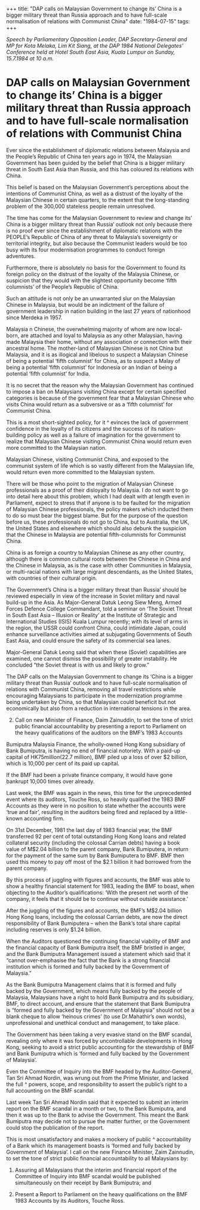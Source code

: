 +++ 
title: "DAP calls on Malaysian Government to change its’ China is a bigger military threat than Russia approach and to have full-scale normalisation of relations with Communist China"
date: "1984-07-15"
tags:
+++

_Speech by Parliamentary Opposition Leader, DAP Secretary-General and MP for Kota Melaka, Lim Kit Siang, at the DAP 1984 National Delegates’ Conference held at Hotel South East Asia, Kuala Lumpur on Sunday, 15.7.1984 at 10 a.m._

# DAP calls on Malaysian Government to change its’ China is a bigger military threat than Russia approach and to have full-scale normalisation of relations with Communist China

Ever since the establishment of diplomatic relations between Malaysia and the People’s Republic of China ten years ago in 1974, the Malaysian Government has been guided by the belief that China is a bigger military threat in South East Asia than Russia, and this has coloured its relations with China.</u>

This belief is based on the Malaysian Government’s perceptions about the intentions of Communist China, as well as a distrust of the loyalty of the Malaysian Chinese in certain quarters, to the extent that the long-standing problem of the 300,000 stateless people remain unresolved. 

The time has come for the Malaysian Government to review and change its’ China is a bigger military threat than Russia’ outlook not only because there is no proof ever since the establishment of diplomatic relations with the PEOPLE’s Republic of China of any threat to Malaysia’s sovereignty or territorial integrity, but also because the Communist leaders would be too busy with its four modernisation programmes to conduct foreign adventures.

Furthermore, there is absolutely no basis for the Government to found its foreign policy on the distrust of the loyalty of the Malaysia Chinese, or suspicion that they would with the slightest opportunity become ‘fifth columnists’ of the People’s Republic of China.

Such an attitude is not only be an unwarranted slur on the Malaysian Chinese in Malaysia, but would be an indictment of the failure of government leadership in nation building in the last 27 years of nationhood since Merdeka in 1957.

Malaysia n Chinese, the overwhelming majority of whom are now local-born, are attached and loyal to Malaysia as any other Malaysian, having made Malaysia their home, without any association or connection with their ancestral home. The mother-land of Malaysian Chinese is not China but Malaysia, and it is as illogical and libelous to suspect a Malaysian Chinese of being a potential ‘fifth columnist’ for China, as to suspect a Malay of being a potential ‘fifth columnist’ for Indonesia or an Indian of being a potential ‘fifth columnist’ for India.

It is no secret that the reason why the Malaysian Government has continued to impose a ban on Malaysians visiting China except for certain specified categories is because of the government fear that a Malaysian Chinese who visits China would return as a subversive or as a ‘fifth columnist’ for Communist China.

This is a most short-sighted policy, for it ^ evinces the lack of government confidence in the loyalty of its citizens and the success of its nation-building policy as well as a failure of imagination for the government to realize that Malaysian Chinese visiting Communist China would return even more committed to the Malaysian nation.

Malaysian Chinese, visiting Communist China, and exposed to the communist system of life which is so vastly different from the Malaysian life, would return even more committed to the Malaysian system.

There will be those who point to the migration of Malaysian Chinese professionals as a proof of their disloyalty to Malaysia. I do not want to go into detail here about this problem, which I had dealt with at length even in Parliament, expect to stress that if anyone is to be faulted for the migration of Malaysian Chinese professionals, the policy makers which inducted them to do so must bear the biggest blame. But for the purpose of the question before us, these professionals do not go to China, but to Australia, the UK, the United States and elsewhere which should also debunk the suspicion that the Chinese in Malaysia are potential fifth-columnists for Communist China.

China is as foreign a country to Malaysian Chinese as any other country, although there is common cultural roots between the Chinese in China and the Chinese in Malaysia, as is the case with other Communities in Malaysia, or multi-racial nations with large migrant descendants, as the United States, with countries of their cultural origin.

The Government’s China is a bigger military threat than Russia’ should be reviewed especially in view of the increase in Soviet military and naval build-up in the Asia. As Major-General Datuk Leong Siew Meng, Armed Forces Defence College Commandant, told a seminar on ‘The Soviet Threat in South East Asia – Illusion or Reality’ at the Institute of Strategic and International Studies (ISIS) Kuala Lumpur recently; with its level of arms in the region, the USSR could confront China, could intimidate Japan, could enhance surveillance activities aimed at subjugating Governments of South East Asia, and could ensure the safety of its commercial sea lanes.

Major-General Datuk Leong said that when these (Soviet) capabilities are examined, one cannot dismiss the possibility of greater instability. He concluded “the Soviet threat is with us and likely to grow.” 

The DAP calls on the Malaysian Government to change its ‘China is a bigger military threat than Russia’ outlook and to have full-scale normalisation of relations with Communist China, removing all travel restrictions while encouraging Malaysians to participate in the modernization programme being undertaken by China, so that Malaysian could beneficit but not economically but also from a reduction in international tensions in the area.

2. Call on new Minister of Finance, Daim Zainuddin, to set the tone of strict public financial accountability by presenting a report to Parliament on the heavy qualifications of the auditors on the BMF’s 1983 Accounts

Bumiputra Malaysia Finance, the wholly-owned Hong Kong subsidiary of Bank Bumiputra, is having no end of financial notoriety. With a paid-up capital of HK$75 million ($22.7 million), BMF piled up a loss of over $2 billion, which is 10,000 per cent of its paid up capital.

If the BMF had been a private finance company, it would have gone bankrupt 10,000 times over already.

Last week, the BMF was again in the news, this time for the unprecedented event where its auditors, Touche Ross, so heavily qualified the 1983 BMF Accounts as they were in no position to state whether the accounts were ‘true and fair’, resulting in the auditors being fired and replaced by a little-known accounting firm.

On 31st December, 1981 the last day of 1983 financial year, the BMF transferred 92 per cent of total outstanding Hong Kong loans and related collateral security (including the colossal Carrian debts) having a book value of M$2.04 billion to the parent company, Bank Bumiputera, in return for the payment of the same sum by Bank Bumiputera to BMF. BMF then used this money to pay off most of the $2.1 billion it had borrowed from the parent company.

By this process of juggling with figures and accounts, the BMF was able to show a healthy financial statement for 1983, leading the BMF to boast, when objecting to the Auditor’s qualifications: ‘With the present net worth of the company, it feels that it should be to continue without outside assistance.’

After the juggling of the figures and accounts, the BMF’s M$2.04 billion Hong Kong loans, including the colossal Carrian debts, are now the direct responsibility of Bank Bumiputera – when the Bank’s total share capital including reserves is only $1.24 billion. 

When the Auditors questioned the continuing financial viability of BMF and the financial capacity of Bank Bumiputra itself, the BMF bristled in anger, and the Bank Bumiputra Management issued a statement which said that it “cannot over-emphasise the fact that the Bank is a strong financial institution which is formed and fully backed by the Government of Malaysia.”

As the Bank Bumiputra Management claims that it is formed and fully backed by the Government, which means fully backed by the people of Malaysia, Malaysians have a right to hold Bank Bumiputra and its subsidiary, BMF, to direct account, and ensure that the statement that Bank Bumiputra is “formed and fully backed by the Government of Malaysia” should not be a blank cheque to allow ‘heinous crimes’ (to use Dr.Mahathir’s own words), unprofessional and unethical conduct and management, to take place.

The Government has been taking a very evasive stand on the BMF scandal, revealing only where it was forced by uncontrollable developments in Hong Kong, seeking to avoid a strict public accounting for the stewardship of BMF and Bank Bumiputra which is ‘formed and fully backed by the Government of Malaysia’.

Even the Committee of Inquiry into the BMF headed by the Auditor-General, Tan Sri Ahmad Nordin, was wrung out from the Prime Minister, and lacked the full ^ powers, scope, and responsibility to assert the public’s right to a full accounting on the BMF scandal.

Last week Tan Sri Ahmad Nordin said that it expected to submit an interim report on the BMF scandal in a month or two, to the Bank Bumiputra, and then it was up to the Bank to advise the Government. This meant the Bank Bumiputra may decide not to pursue the matter further, or the Government could stop the publication of the report.

This is most unsatisfactory and makes a mockery of public ^ accountability of a Bank which its management boasts is ‘formed and fully backed by Government of Malaysia’. I call on the new Finance Minister, Zaim Zainnudin, to set the tone of strict public financial accountability to all Malaysians by: 

1.	Assuring all Malaysians that the interim and financial report of the Committee of Inquiry into BMF scandal would be published simultaneously on their receipt by Bank Bumiputra; and

2.	Present a Report to Parliament on the heavy qualifications on the BMF 1983 Accounts by its Auditors, Touche Ross.
 
